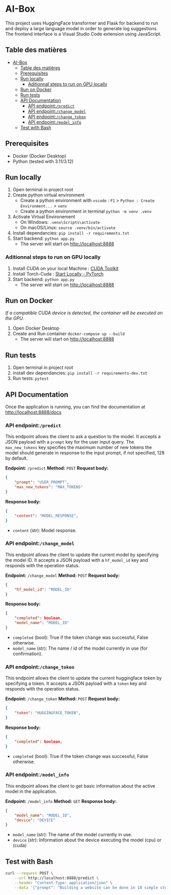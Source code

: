 # AI-Box

This project uses HuggingFace transformer and Flask for backend to run and deploy a large language model in order to generate log suggestions. The frontend interface is a Visual Studio Code extension using JavaScript.

## Table des matières

- [AI-Box](#ai-box)
  - [Table des matières](#table-des-matières)
  - [Prerequisites](#prerequisites)
  - [Run locally](#run-locally)
    - [Aditionnal steps to run on GPU locally](#aditionnal-steps-to-run-on-gpu-locally)
  - [Run on Docker](#run-on-docker)
  - [Run tests](#run-tests)
  - [API Documentation](#api-documentation)
    - [API endpoint:`/predict`](#api-endpointpredict)
    - [API endpoint:`/change_model`](#api-endpointchange_model)
    - [API endpoint:`/change_token`](#api-endpointchange_token)
    - [API endpoint:`/model_info`](#api-endpointmodel_info)
  - [Test with Bash](#test-with-bash)

## Prerequisites

- Docker (Docker Desktop)
- Python (tested with 3.11/3.12)

## Run locally

1. Open terminal in project root
2. Create python virtual environment
   - Create a python environment with `vscode` : `F1` > `Python : Create Environment...` > `venv`
   - Create a python environment in terminal `python -m venv .venv`
3. Activate Virtual Environement
   - On Windows: `.venv\Scripts\activate`
   - On macOS/Linux: `source .venv/bin/activate`
4. Install dependancies: `pip install -r requirements.txt`
5. Start backend: `python app.py`
   - The server will start on [http://localhost:8888](http://localhost:8888)

### Aditionnal steps to run on GPU locally

1. Install CUDA on your local Machine : [CUDA Toolkit](https://developer.nvidia.com/cuda-toolkit)
2. Install Torch-Cuda : [Start Locally - PyTorch](https://pytorch.org/get-started/locally/)
3. Start backend: `python app.py`
   - The server will start on [http://localhost:8888](http://localhost:8888)

## Run on Docker

*If a compatible CUDA device is detected, the container will be executed on the GPU.*

1. Open Docker Desktop
2. Create and Run container `docker-compose up --build`
   - The server will start on [http://localhost:8888](http://localhost:8888)

## Run tests

1. Open terminal in project root
2. install dev dependancies: `pip install -r requirements-dev.txt`
3. Run tests: `pytest`

## API Documentation

Once the application is running, you can find the documentation at [http://localhost:8888/docs](http://localhost:8888/docs)

### API endpoint:`/predict`

This endpoint allows the client to ask a question to the model. It accepts a JSON payload with a `prompt` key for the user input query. The `max_new_tokens` key specifies the maximum number of new tokens the model should generate in response to the input prompt, if not specified, 128 by default.

**Endpoint:** `/predict`
**Method:** `POST`
**Request body:**

```json
{
    "prompt": "USER_PROMPT",
    "max_new_tokens": "MAX_TOKENS"
}
```

**Response body:**

```json
{
    "content": "MODEL_RESPONSE",
}
```

- `content` (str): Model response.

### API endpoint:`/change_model`

This endpoint allows the client to update the current model by specifying
the model ID. It accepts a JSON payload with a `hf_model_id` key and responds with the operation status.

**Endpoint:** `/change_model`
**Method:** `POST`
**Request body:**

```json
{
    "hf_model_id": "MODEL_ID"
}
```

**Response body:**

```json
{
    "completed": boolean,
    "model_name": "MODEL_ID"
}
```

- `completed` (bool): True if the token change was successful, False otherwise.
- `model_name` (str): The name / id of the model currently in use (for confirmation).

### API endpoint:`/change_token`

This endpoint allows the client to update the current huggingface token by specifying a token. It accepts a JSON payload with a `token` key and  responds with the operation status.

**Endpoint:** `/change_token`
**Method:** `POST`
**Request body:**

```json
{
    "token": "HUGGINGFACE_TOKEN",
}
```

**Response body:**

```json
{
    "completed": boolean,
}
```

- `completed` (bool): True if the token change was successful, False otherwise.

### API endpoint:`/model_info`

This endpoint allows the client to get basic information about the active model in the application.

**Endpoint:** `/model_info`
**Method:** `GET`
**Response body:**

```json
{
    "model_name": "MODEL_ID",
    "device": "DEVICE"
}
```

- `model_name` (str): The name of the model currently in use.
- `device` (str): Information about the device executing the model (cpu) or (cuda)

## Test with Bash

```bash
curl --request POST \
    --url http://localhost:8888/predict \
    --header "Content-Type: application/json" \
    --data '{"prompt": "Building a website can be done in 10 simple steps:","max_new_tokens": 128}'
```
